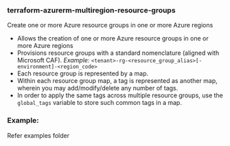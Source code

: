 ### terraform-azurerm-multiregion-resource-groups
Create one or more Azure resource groups in one or more Azure regions

- Allows the creation of one or more Azure resource groups in one or more Azure regions
- Provisions resource groups with a standard nomenclature (aligned with Microsoft CAF). *Example:* `<tenant>-rg-<resource_group_alias>[-environment]-<region_code>`
- Each resource group is represented by a map.
- Within each resource group map, a tag is represented as another map, wherein you may add/modify/delete any number of tags.
- In order to apply the same tags across multiple resource groups, use the `global_tags` variable to store such common tags in a map.

### Example:

Refer examples folder
